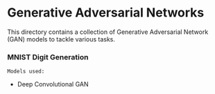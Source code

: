 # Generative Adversarial Networks

This directory contains a collection of Generative Adversarial Network (GAN) models to tackle various tasks.

### MNIST Digit Generation

```Models used:```
* Deep Convolutional GAN
